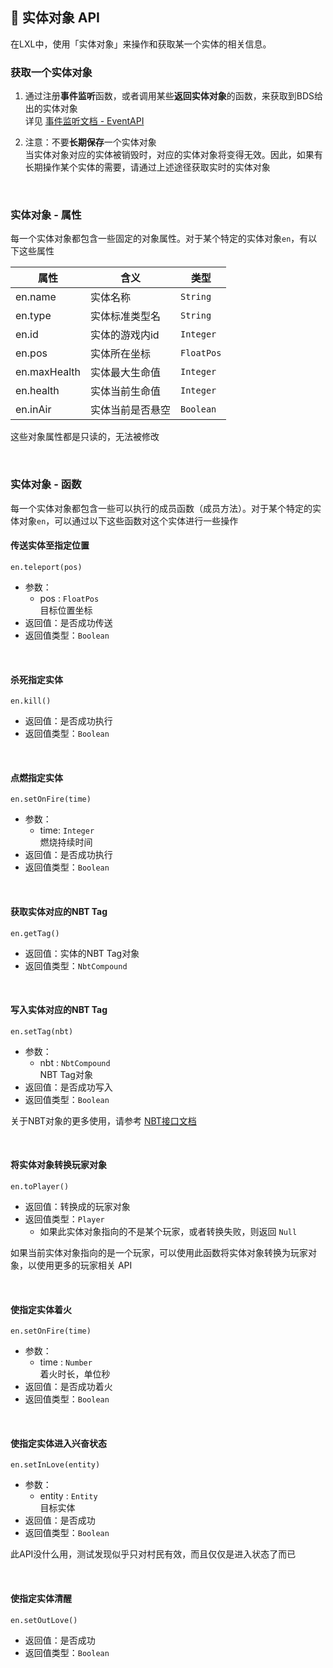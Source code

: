 ## 🎈 实体对象 API

在LXL中，使用「实体对象」来操作和获取某一个实体的相关信息。

### 获取一个实体对象

1. 通过注册**事件监听**函数，或者调用某些**返回实体对象**的函数，来获取到BDS给出的实体对象    
   详见 [事件监听文档 - EventAPI](zh_CN/Development/EventAPI/Listen.md)      

   

2. 注意：不要**长期保存**一个实体对象  
   当实体对象对应的实体被销毁时，对应的实体对象将变得无效。因此，如果有长期操作某个实体的需要，请通过上述途径获取实时的实体对象

<br>


### 实体对象 - 属性

每一个实体对象都包含一些固定的对象属性。对于某个特定的实体对象`en`，有以下这些属性

| 属性         | 含义             | 类型       |
| ------------ | ---------------- | ---------- |
| en.name      | 实体名称         | `String`   |
| en.type      | 实体标准类型名   | `String`   |
| en.id        | 实体的游戏内id   | `Integer`  |
| en.pos       | 实体所在坐标     | `FloatPos` |
| en.maxHealth | 实体最大生命值   | `Integer`  |
| en.health    | 实体当前生命值   | `Integer`  |
| en.inAir     | 实体当前是否悬空 | `Boolean`  |

这些对象属性都是只读的，无法被修改

<br>

### 实体对象 - 函数

每一个实体对象都包含一些可以执行的成员函数（成员方法）。对于某个特定的实体对象`en`，可以通过以下这些函数对这个实体进行一些操作

#### 传送实体至指定位置

`en.teleport(pos)`

- 参数：
  - pos : `FloatPos`  
    目标位置坐标
- 返回值：是否成功传送
- 返回值类型：`Boolean`

<br>

#### 杀死指定实体  

`en.kill()`

- 返回值：是否成功执行
- 返回值类型：`Boolean`

<br>

#### 点燃指定实体  

`en.setOnFire(time)`

- 参数：
  - time: `Integer`  
    燃烧持续时间
- 返回值：是否成功执行
- 返回值类型：`Boolean`

<br>

#### 获取实体对应的NBT Tag

`en.getTag()`

- 返回值：实体的NBT Tag对象
- 返回值类型：`NbtCompound`

<br>

#### 写入实体对应的NBT Tag

`en.setTag(nbt)`

- 参数：
  - nbt : `NbtCompound`  
    NBT Tag对象
- 返回值：是否成功写入
- 返回值类型：`Boolean`

关于NBT对象的更多使用，请参考 [NBT接口文档](zh_CN/Development/NbtAPI/NBT.md)

<br>

#### 将实体对象转换玩家对象

`en.toPlayer()`

- 返回值：转换成的玩家对象
- 返回值类型：`Player`
  - 如果此实体对象指向的不是某个玩家，或者转换失败，则返回 `Null`

如果当前实体对象指向的是一个玩家，可以使用此函数将实体对象转换为玩家对象，以使用更多的玩家相关 API

<br>

#### 使指定实体着火

`en.setOnFire(time)`

- 参数：
  - time : `Number`  
    着火时长，单位秒
- 返回值：是否成功着火
- 返回值类型：`Boolean`

<br>

#### 使指定实体进入兴奋状态

`en.setInLove(entity)`

- 参数：
  - entity : `Entity`  
    目标实体
- 返回值：是否成功
- 返回值类型：`Boolean`

此API没什么用，测试发现似乎只对村民有效，而且仅仅是进入状态了而已

<br>

#### 使指定实体清醒

`en.setOutLove()`

- 返回值：是否成功
- 返回值类型：`Boolean`

<br>